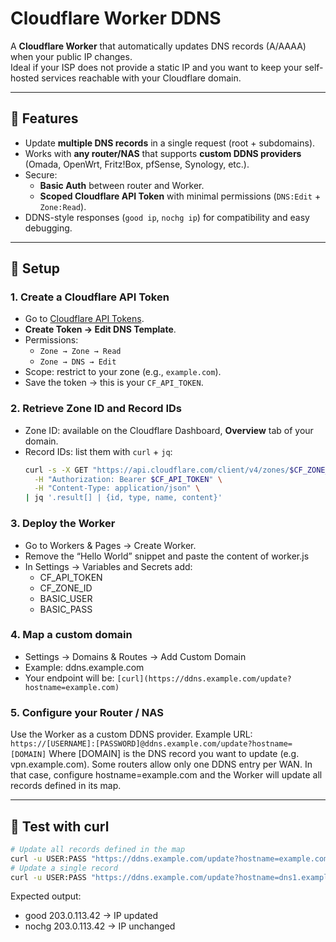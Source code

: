 # Cloudflare Worker DDNS

A **Cloudflare Worker** that automatically updates DNS records (A/AAAA) when your public IP changes.  
Ideal if your ISP does not provide a static IP and you want to keep your self-hosted services reachable with your Cloudflare domain.

---

## 🚀 Features
- Update **multiple DNS records** in a single request (root + subdomains).
- Works with **any router/NAS** that supports **custom DDNS providers** (Omada, OpenWrt, Fritz!Box, pfSense, Synology, etc.).
- Secure:
  - **Basic Auth** between router and Worker.
  - **Scoped Cloudflare API Token** with minimal permissions (`DNS:Edit` + `Zone:Read`).
- DDNS-style responses (`good ip`, `nochg ip`) for compatibility and easy debugging.

---

## 🔧 Setup

### 1. Create a Cloudflare API Token
- Go to [Cloudflare API Tokens](https://dash.cloudflare.com/profile/api-tokens).  
- **Create Token → Edit DNS Template**.  
- Permissions:  
  - `Zone → Zone → Read`  
  - `Zone → DNS → Edit`  
- Scope: restrict to your zone (e.g., `example.com`).  
- Save the token → this is your `CF_API_TOKEN`.

### 2. Retrieve Zone ID and Record IDs
- Zone ID: available on the Cloudflare Dashboard, **Overview** tab of your domain.  
- Record IDs: list them with `curl` + `jq`:
  ```bash
  curl -s -X GET "https://api.cloudflare.com/client/v4/zones/$CF_ZONE_ID/dns_records?per_page=100" \
    -H "Authorization: Bearer $CF_API_TOKEN" \
    -H "Content-Type: application/json" \
  | jq '.result[] | {id, type, name, content}'
  ```

### 3. Deploy the Worker
- Go to Workers & Pages → Create Worker.
- Remove the “Hello World” snippet and paste the content of worker.js
- In Settings → Variables and Secrets add:
  - CF_API_TOKEN
  - CF_ZONE_ID
  - BASIC_USER
  - BASIC_PASS

### 4. Map a custom domain
- Settings → Domains & Routes → Add Custom Domain
- Example: ddns.example.com
- Your endpoint will be:
  `[curl](https://ddns.example.com/update?hostname=example.com)`

### 5. Configure your Router / NAS
Use the Worker as a custom DDNS provider. Example URL:
`https://[USERNAME]:[PASSWORD]@ddns.example.com/update?hostname=[DOMAIN]`
Where [DOMAIN] is the DNS record you want to update (e.g. vpn.example.com).
Some routers allow only one DDNS entry per WAN. In that case, configure hostname=example.com and the Worker will update all records defined in its map.

---

## 🧪 Test with curl
```bash
# Update all records defined in the map
curl -u USER:PASS "https://ddns.example.com/update?hostname=example.com&ip=203.0.113.42&verbose=1"
# Update a single record
curl -u USER:PASS "https://ddns.example.com/update?hostname=dns1.example.com&ip=203.0.113.42"
```
Expected output:
- good 203.0.113.42 → IP updated
- nochg 203.0.113.42 → IP unchanged

